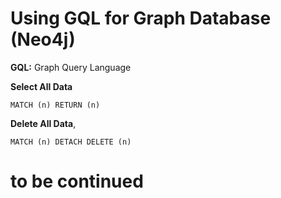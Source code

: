 # Using GQL for Graph Database (Neo4j)
**GQL:** Graph Query Language

**Select All Data**
``` 
MATCH (n) RETURN (n) 
```

**Delete All Data**,
``` 
MATCH (n) DETACH DELETE (n)
```

# to be continued
